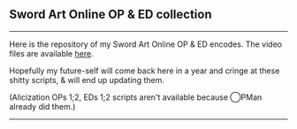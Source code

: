 
## Sword Art Online OP & ED collection
______________________________________________

Here is the repository of my Sword Art Online OP & ED encodes. The video files are available [here](https://drive.google.com/drive/folders/1vBcilYfWp2ocFf8yUr7nFt095l67cOag).

Hopefully my future-self will come back here in a year and cringe at these shitty scripts, & will end up updating them.

(Alicization OPs 1;2, EDs 1;2 scripts aren't available because ◯PMan already did them.)

______________________________________________
